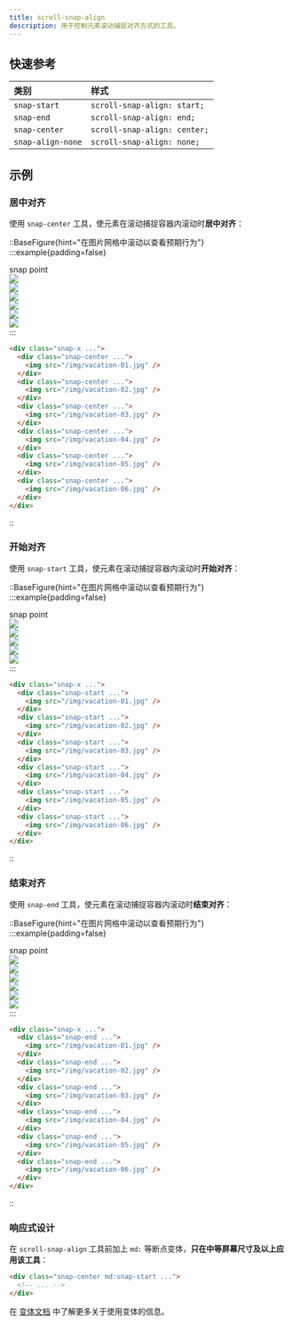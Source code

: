 ```yaml
---
title: scroll-snap-align
description: 用于控制元素滚动捕捉对齐方式的工具。
---
```


## 快速参考

| 类别             | 样式                     |
| :--------------- | :----------------------- |
| `snap-start`     | `scroll-snap-align: start;` |
| `snap-end`       | `scroll-snap-align: end;`   |
| `snap-center`    | `scroll-snap-align: center;` |
| `snap-align-none`| `scroll-snap-align: none;`  |

## 示例

### 居中对齐

使用 `snap-center` 工具，使元素在滚动捕捉容器内滚动时**居中对齐**：


::BaseFigure{hint="在图片网格中滚动以查看预期行为"}
:::example{padding=false}
<div class="relative">
  <div class="mb-6 ml-[50%] flex items-end justify-start pt-10">
    <div
      class="dark:highlight-white/10 ml-2 rounded bg-indigo-50 px-1.5 font-mono text-[0.625rem] leading-6 text-indigo-600 ring-1 ring-indigo-600 ring-inset dark:bg-indigo-500 dark:text-white dark:ring-0"
    >
      snap point
    </div>
    <div class="absolute top-0 bottom-0 left-1/2 border-l border-indigo-500"></div>
  </div>
  <div class="relative flex w-full snap-x snap-mandatory gap-6 overflow-x-auto pb-14">
    <div class="shrink-0 snap-center">
      <div class="w-4 shrink-0 sm:w-37"></div>
    </div>
    <div class="shrink-0 snap-center">
      <img
        class="bg-whit h-40 w-80 shrink-0 rounded-lg"
        src="https://images.unsplash.com/photo-1604999565976-8913ad2ddb7c?ixlib=rb-1.2.1&ixid=MnwxMjA3fDB8MHxwaG90by1wYWdlfHx8fGVufDB8fHx8&auto=format&fit=crop&w=320&h=160&q=80"
      />
    </div>
    <div class="shrink-0 snap-center">
      <img
        class="bg-whit h-40 w-80 shrink-0 rounded-lg"
        src="https://images.unsplash.com/photo-1540206351-d6465b3ac5c1?ixlib=rb-1.2.1&ixid=MnwxMjA3fDB8MHxwaG90by1wYWdlfHx8fGVufDB8fHx8&auto=format&fit=crop&w=320&h=160&q=80"
      />
    </div>
    <div class="shrink-0 snap-center">
      <img
        class="bg-whit h-40 w-80 shrink-0 rounded-lg"
        src="https://images.unsplash.com/photo-1622890806166-111d7f6c7c97?ixlib=rb-1.2.1&ixid=MnwxMjA3fDB8MHxwaG90by1wYWdlfHx8fGVufDB8fHx8&auto=format&fit=crop&w=320&h=160&q=80"
      />
    </div>
    <div class="shrink-0 snap-center">
      <img
        class="bg-whit h-40 w-80 shrink-0 rounded-lg"
        src="https://images.unsplash.com/photo-1590523277543-a94d2e4eb00b?ixlib=rb-1.2.1&ixid=MnwxMjA3fDB8MHxwaG90by1wYWdlfHx8fGVufDB8fHx8&auto=format&fit=crop&w=320&h=160&q=80"
      />
    </div>
    <div class="shrink-0 snap-center">
      <img
        class="bg-whit h-40 w-80 shrink-0 rounded-lg"
        src="https://images.unsplash.com/photo-1575424909138-46b05e5919ec?ixlib=rb-1.2.1&ixid=MnwxMjA3fDB8MHxwaG90by1wYWdlfHx8fGVufDB8fHx8&auto=format&fit=crop&w=320&h=160&q=80"
      />
    </div>
    <div class="shrink-0 snap-center">
      <img
        class="bg-whit h-40 w-80 shrink-0 rounded-lg"
        src="https://images.unsplash.com/photo-1559333086-b0a56225a93c?ixlib=rb-1.2.1&ixid=MnwxMjA3fDB8MHxwaG90by1wYWdlfHx8fGVufDB8fHx8&auto=format&fit=crop&w=320&h=160&q=80"
      />
    </div>
    <div class="shrink-0 snap-center">
      <div class="w-4 shrink-0 sm:w-37"></div>
    </div>
  </div>
</div>
:::

```html
<div class="snap-x ...">
  <div class="snap-center ...">
    <img src="/img/vacation-01.jpg" />
  </div>
  <div class="snap-center ...">
    <img src="/img/vacation-02.jpg" />
  </div>
  <div class="snap-center ...">
    <img src="/img/vacation-03.jpg" />
  </div>
  <div class="snap-center ...">
    <img src="/img/vacation-04.jpg" />
  </div>
  <div class="snap-center ...">
    <img src="/img/vacation-05.jpg" />
  </div>
  <div class="snap-center ...">
    <img src="/img/vacation-06.jpg" />
  </div>
</div>
```
::

### 开始对齐

使用 `snap-start` 工具，使元素在滚动捕捉容器内滚动时**开始对齐**：

::BaseFigure{hint="在图片网格中滚动以查看预期行为"}
:::example{padding=false}
<div class="relative">
  <div class="mb-6 ml-6 flex items-end justify-start pt-10">
    <div
      class="dark:highlight-white/10 ml-2 rounded bg-indigo-50 px-1.5 font-mono text-[0.625rem] leading-6 text-indigo-600 ring-1 ring-indigo-600 ring-inset dark:bg-indigo-500 dark:text-white dark:ring-0"
    >
      snap point
    </div>
    <div class="absolute top-0 bottom-0 left-6 border-l border-indigo-500"></div>
  </div>
  <div class="relative flex w-full snap-x snap-mandatory gap-6 overflow-x-auto pb-14">
    <div class="shrink-0 snap-start scroll-mx-6">
      <div class="w-0 shrink-0"></div>
    </div>
    <div class="shrink-0 snap-start scroll-mx-6">
      <img
        class="h-40 w-80 shrink-0 rounded-lg bg-white"
        src="https://images.unsplash.com/photo-1604999565976-8913ad2ddb7c?ixlib=rb-1.2.1&ixid=MnwxMjA3fDB8MHxwaG90by1wYWdlfHx8fGVufDB8fHx8&auto=format&fit=crop&w=320&h=160&q=80"
      />
    </div>
    <div class="shrink-0 snap-start scroll-mx-6">
      <img
        class="h-40 w-80 shrink-0 rounded-lg bg-white"
        src="https://images.unsplash.com/photo-1540206351-d6465b3ac5c1?ixlib=rb-1.2.1&ixid=MnwxMjA3fDB8MHxwaG90by1wYWdlfHx8fGVufDB8fHx8&auto=format&fit=crop&w=320&h=160&q=80"
      />
    </div>
    <div class="shrink-0 snap-start scroll-mx-6">
      <img
        class="h-40 w-80 shrink-0 rounded-lg bg-white"
        src="https://images.unsplash.com/photo-1622890806166-111d7f6c7c97?ixlib=rb-1.2.1&ixid=MnwxMjA3fDB8MHxwaG90by1wYWdlfHx8fGVufDB8fHx8&auto=format&fit=crop&w=320&h=160&q=80"
      />
    </div>
    <div class="shrink-0 snap-start scroll-mx-6">
      <img
        class="h-40 w-80 shrink-0 rounded-lg bg-white"
        src="https://images.unsplash.com/photo-1590523277543-a94d2e4eb00b?ixlib=rb-1.2.1&ixid=MnwxMjA3fDB8MHxwaG90by1wYWdlfHx8fGVufDB8fHx8&auto=format&fit=crop&w=320&h=160&q=80"
      />
    </div>
    <div class="shrink-0 snap-start scroll-mx-6">
      <img
        class="h-40 w-80 shrink-0 rounded-lg bg-white"
        src="https://images.unsplash.com/photo-1575424909138-46b05e5919ec?ixlib=rb-1.2.1&ixid=MnwxMjA3fDB8MHxwaG90by1wYWdlfHx8fGVufDB8fHx8&auto=format&fit=crop&w=320&h=160&q=80"
      />
    </div>
    <div class="shrink-0 snap-start scroll-mx-6">
      <div class="h-40 w-3 shrink-0 sm:-ml-[2px] sm:w-96"></div>
    </div>
  </div>
</div>
:::

```html
<div class="snap-x ...">
  <div class="snap-start ...">
    <img src="/img/vacation-01.jpg" />
  </div>
  <div class="snap-start ...">
    <img src="/img/vacation-02.jpg" />
  </div>
  <div class="snap-start ...">
    <img src="/img/vacation-03.jpg" />
  </div>
  <div class="snap-start ...">
    <img src="/img/vacation-04.jpg" />
  </div>
  <div class="snap-start ...">
    <img src="/img/vacation-05.jpg" />
  </div>
  <div class="snap-start ...">
    <img src="/img/vacation-06.jpg" />
  </div>
</div>
```
::

### 结束对齐

使用 `snap-end` 工具，使元素在滚动捕捉容器内滚动时**结束对齐**：

::BaseFigure{hint="在图片网格中滚动以查看预期行为"}
:::example{padding=false}
<div class="relative">
  <div class="mr-6 mb-6 flex items-end justify-end pt-10">
    <div
      class="dark:highlight-white/10 mr-2 rounded bg-indigo-50 px-1.5 font-mono text-[0.625rem] leading-6 text-indigo-600 ring-1 ring-indigo-600 ring-inset dark:bg-indigo-500 dark:text-white dark:ring-0"
    >
      snap point
    </div>
    <div class="absolute top-0 right-6 bottom-0 border-l border-indigo-500"></div>
  </div>
  <div class="relative flex w-full snap-x snap-mandatory gap-6 overflow-x-auto pb-14">
    <div class="shrink-0 snap-end scroll-mx-6">
      <div class="w-3 shrink-0 sm:-mr-[2px] sm:w-10"></div>
    </div>
    <div class="shrink-0 snap-end scroll-mx-6">
      <img
        class="h-40 w-80 shrink-0 rounded-lg bg-white"
        src="https://images.unsplash.com/photo-1604999565976-8913ad2ddb7c?ixlib=rb-1.2.1&ixid=MnwxMjA3fDB8MHxwaG90by1wYWdlfHx8fGVufDB8fHx8&auto=format&fit=crop&w=320&h=160&q=80"
      />
    </div>
    <div class="shrink-0 snap-end scroll-mx-6">
      <img
        class="h-40 w-80 shrink-0 rounded-lg bg-white"
        src="https://images.unsplash.com/photo-1540206351-d6465b3ac5c1?ixlib=rb-1.2.1&ixid=MnwxMjA3fDB8MHxwaG90by1wYWdlfHx8fGVufDB8fHx8&auto=format&fit=crop&w=320&h=160&q=80"
      />
    </div>
    <div class="shrink-0 snap-end scroll-mx-6">
      <img
        class="h-40 w-80 shrink-0 rounded-lg bg-white"
        src="https://images.unsplash.com/photo-1622890806166-111d7f6c7c97?ixlib=rb-1.2.1&ixid=MnwxMjA3fDB8MHxwaG90by1wYWdlfHx8fGVufDB8fHx8&auto=format&fit=crop&w=320&h=160&q=80"
      />
    </div>
    <div class="shrink-0 snap-end scroll-mx-6">
      <img
        class="h-40 w-80 shrink-0 rounded-lg bg-white"
        src="https://images.unsplash.com/photo-1590523277543-a94d2e4eb00b?ixlib=rb-1.2.1&ixid=MnwxMjA3fDB8MHxwaG90by1wYWdlfHx8fGVufDB8fHx8&auto=format&fit=crop&w=320&h=160&q=80"
      />
    </div>
    <div class="shrink-0 snap-end scroll-mx-6">
      <img
        class="h-40 w-80 shrink-0 rounded-lg bg-white"
        src="https://images.unsplash.com/photo-1575424909138-46b05e5919ec?ixlib=rb-1.2.1&ixid=MnwxMjA3fDB8MHxwaG90by1wYWdlfHx8fGVufDB8fHx8&auto=format&fit=crop&w=320&h=160&q=80"
      />
    </div>
    <div class="shrink-0 snap-end scroll-mx-6 pr-6">
      <img
        class="h-40 w-80 shrink-0 rounded-lg bg-white"
        src="https://images.unsplash.com/photo-1559333086-b0a56225a93c?ixlib=rb-1.2.1&ixid=MnwxMjA3fDB8MHxwaG90by1wYWdlfHx8fGVufDB8fHx8&auto=format&fit=crop&w=320&h=160&q=80"
      />
    </div>
  </div>
</div>
:::

```html
<div class="snap-x ...">
  <div class="snap-end ...">
    <img src="/img/vacation-01.jpg" />
  </div>
  <div class="snap-end ...">
    <img src="/img/vacation-02.jpg" />
  </div>
  <div class="snap-end ...">
    <img src="/img/vacation-03.jpg" />
  </div>
  <div class="snap-end ...">
    <img src="/img/vacation-04.jpg" />
  </div>
  <div class="snap-end ...">
    <img src="/img/vacation-05.jpg" />
  </div>
  <div class="snap-end ...">
    <img src="/img/vacation-06.jpg" />
  </div>
</div>
```
::

### 响应式设计

在 `scroll-snap-align` 工具前加上 `md:` 等断点变体，**只在中等屏幕尺寸及以上应用该工具**：

```html
<div class="snap-center md:snap-start ...">
  <!-- ... -->
</div>
```

在 [变体文档](https://tailwindcss.com/docs/hover-focus-and-other-states%23variants) 中了解更多关于使用变体的信息。

